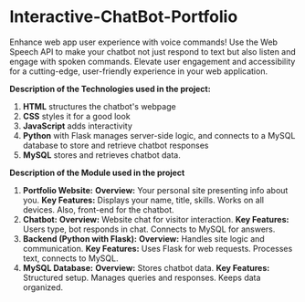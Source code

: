 # Interactive-ChatBot-Portfolio

Enhance web app user experience with voice commands! Use the Web Speech API to make your chatbot not just respond to text but also listen and engage with spoken commands. 
Elevate user engagement and accessibility for a cutting-edge, user-friendly experience in your web application.

**Description of the Technologies used in the project:**
1. **HTML** structures the chatbot's webpage
2. **CSS** styles it for a good look 
3. **JavaScript** adds interactivity 
4. **Python** with Flask manages server-side logic, and  connects to a MySQL database to store and retrieve chatbot responses
5. **MySQL** stores and retrieves chatbot data.

**Description of the Module used in the project**
1. **Portfolio Website:**
    **Overview:** Your personal site presenting info about you.
    **Key Features:** Displays your name, title, skills. Works on all devices. Also, front-end for the chatbot.
2. **Chatbot:**
    **Overview:** Website chat for visitor interaction.
    **Key Features:** Users type, bot responds in chat. Connects to MySQL for answers.
3. **Backend (Python with Flask):**
    **Overview:** Handles site logic and communication.
    **Key Features:** Uses Flask for web requests. Processes text, connects to MySQL.
4. **MySQL Database:**
    **Overview:** Stores chatbot data.
    **Key Features:** Structured setup. Manages queries and responses. Keeps data organized.   
